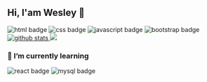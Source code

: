 ## Hi, I'am Wesley 👋

<div>
  <img src="https://img.shields.io/badge/html5-%23E34F26.svg?style=for-the-badge&logo=html5&logoColor=white" alt="html badge" />
  <img src="https://img.shields.io/badge/css3-%231572B6.svg?style=for-the-badge&logo=css3&logoColor=white" alt="css badge" />
  <img src="https://img.shields.io/badge/javascript-%23323330.svg?style=for-the-badge&logo=javascript&logoColor=%23F7DF1E" alt="javascript badge" />
  <img src="https://img.shields.io/badge/bootstrap-%23563D7C.svg?style=for-the-badge&logo=bootstrap&logoColor=white" alt="bootstrap badge" />
</div>

<div>
  <a href="https://github.com/anuraghazra/github-readme-stats" target="_blank">
    <img src="https://github-readme-stats.vercel.app/api?username=desouzaw&count_private=true&show_icons=true&title_color=b1b4b4&text_color=e5e6e6&icon_color=d8dada&bg_color=120,000,808080&border_radius=4" alt="github stats"/>
  </a>
  
  <a href="https://github.com/anuraghazra/github-readme-stats" target="_blank">
    <img src="https://github-readme-stats.vercel.app/api/top-langs/?username=desouzaw&title_color=b1b4b4&text_color=e5e6e6&bg_color=120,000,808080&border_radius=4)](https://github.com/anuraghazra/github-readme-stats alt="top langs" />
  </a>
</div>

### 🌱 I’m currently learning <br /> 
<div>
  <img src="https://img.shields.io/badge/react-%2320232a.svg?style=for-the-badge&logo=react&logoColor=%2361DAFB" alt="react badge" />
  <img src="https://img.shields.io/badge/mysql-%2300f.svg?style=for-the-badge&logo=mysql&logoColor=white" alt="mysql badge" />
</div>
                                                                                                                           

<!-- 
**desouzaw/desouzaw** is a ✨ _special_ ✨ repository because its `README.md` (this file) appears on your GitHub profile.

Here are some ideas to get you started:

- 🔭 I’m currently working on ...
- 🌱 I’m currently learning ...
- 👯 I’m looking to collaborate on ...
- 🤔 I’m looking for help with ...
- 💬 Ask me about ...
- 📫 How to reach me: ...
- 😄 Pronouns: ...
- ⚡ Fun fact: ...
-->
